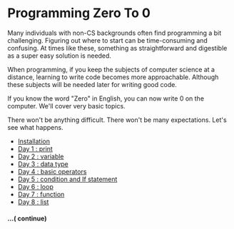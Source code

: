 # Programming Zero To 0
Many individuals with non-CS backgrounds often find programming a bit challenging. Figuring out where to start can be time-consuming and confusing. At times like these, something as straightforward and digestible as a super easy solution is needed.

When programming, if you keep the subjects of computer science at a distance, learning to write code becomes more approachable. Although these subjects will be needed later for writing good code.

If you know the word "Zero" in English, you can now write 0 on the computer. We'll cover very basic topics.

There won't be anything difficult. There won't be many expectations. Let's see what happens.

- [Installation](https://github.com/khabib97/python-zero-to-zero/blob/master/INSTALLATION.md)
- [Day 1 : print](https://github.com/khabib97/python-zero-to-zero/blob/master/code/day_1.py)
- [Day 2 : variable](https://github.com/khabib97/python-zero-to-zero/blob/master/code/day_2.py)
- [Day 3 : data type](https://github.com/khabib97/python-zero-to-zero/blob/master/code/day_3.py)
- [Day 4 : basic operators](https://github.com/khabib97/python-zero-to-zero/blob/master/code/day_4.py)
- [Day 5 : condition and If statement](https://github.com/khabib97/python-zero-to-zero/blob/master/code/day_5.py)
- [Day 6 : loop](https://github.com/khabib97/python-zero-to-zero/blob/master/code/day_6.py)
- [Day 7 : function](https://github.com/khabib97/python-zero-to-zero/blob/master/code/day_7.py)
- [Day 8 : list](https://github.com/khabib97/python-zero-to-zero/blob/master/code/day_8.py)
#### ...( continue)